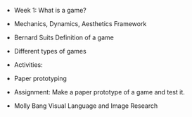 - Week 1: What is a game?

- Mechanics, Dynamics, Aesthetics Framework
- Bernard Suits Definition of a game
- Different types of games
- Activities:

- Paper prototyping

- Assignment: Make a paper prototype of a game and test it.
- Molly Bang Visual Language and Image Research